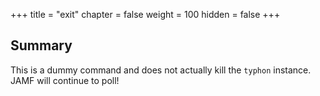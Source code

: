 +++
title = "exit"
chapter = false
weight = 100
hidden = false
+++

## Summary

This is a dummy command and does not actually kill the `typhon` instance. 
JAMF will continue to poll!